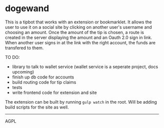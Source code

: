 dogewand
========

This is a tipbot that works with an extension or bookmarklet.
It allows the user to use it on a social site by clicking on another user's username and choosing an amount.
Once the amount of the tip is chosen, a route is created in the server displaying the amount and an Oauth 2.0
sign in link. When another user signs in at the link with the right account, the funds are transfered to them.

TO DO:

* library to talk to wallet service (wallet service is a seperate project, docs upcoming)
* finish up db code for accounts
* build routing code for tip claims
* tests
* write frontend code for extension and site

The extension can be built by running `gulp watch` in the root. Will be adding build scripts for the site as well.

---

AGPL
